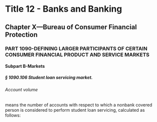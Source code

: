 
# Title 12 - Banks and Banking
## Chapter X—Bureau of Consumer Financial Protection
### PART 1090-DEFINING LARGER PARTICIPANTS OF CERTAIN CONSUMER FINANCIAL PRODUCT AND SERVICE MARKETS
#### Subpart B-Markets
##### § 1090.106 Student loan servicing market.
###### Account volume

means the number of accounts with respect to which a nonbank covered person is considered to perform student loan servicing, calculated as follows:
